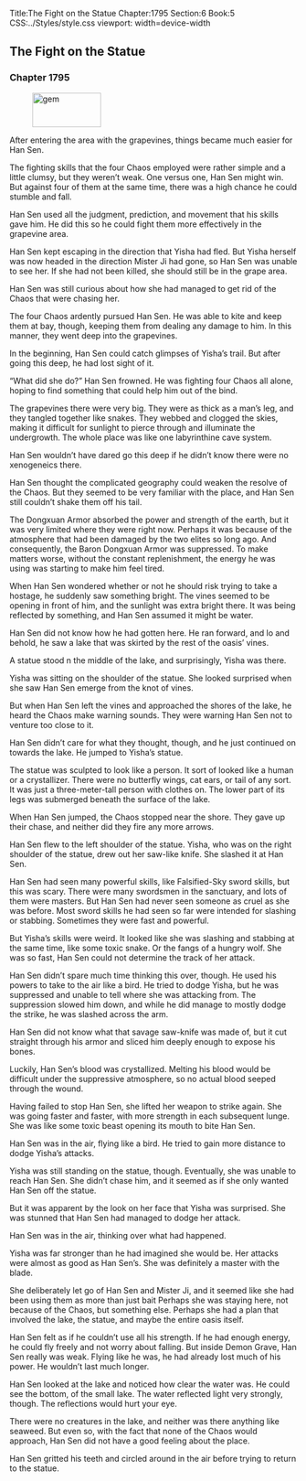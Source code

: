 Title:The Fight on the Statue 
Chapter:1795 
Section:6 
Book:5 
CSS:../Styles/style.css 
viewport: width=device-width
  
## The Fight on the Statue
### Chapter 1795 
<figure>
	<img src="../Images/gem.gif" alt="gem" id="gem" width="120" height="60" />
</figure>
  

  
  After entering the area with the grapevines, things became much easier for Han Sen.

The fighting skills that the four Chaos employed were rather simple and a little clumsy, but they weren’t weak. One versus one, Han Sen might win. But against four of them at the same time, there was a high chance he could stumble and fall.

Han Sen used all the judgment, prediction, and movement that his skills gave him. He did this so he could fight them more effectively in the grapevine area.

Han Sen kept escaping in the direction that Yisha had fled. But Yisha herself was now headed in the direction Mister Ji had gone, so Han Sen was unable to see her. If she had not been killed, she should still be in the grape area.

Han Sen was still curious about how she had managed to get rid of the Chaos that were chasing her.

The four Chaos ardently pursued Han Sen. He was able to kite and keep them at bay, though, keeping them from dealing any damage to him. In this manner, they went deep into the grapevines.

In the beginning, Han Sen could catch glimpses of Yisha’s trail. But after going this deep, he had lost sight of it.

“What did she do?” Han Sen frowned. He was fighting four Chaos all alone, hoping to find something that could help him out of the bind.

The grapevines there were very big. They were as thick as a man’s leg, and they tangled together like snakes. They webbed and clogged the skies, making it difficult for sunlight to pierce through and illuminate the undergrowth. The whole place was like one labyrinthine cave system.

Han Sen wouldn’t have dared go this deep if he didn’t know there were no xenogeneics there.

Han Sen thought the complicated geography could weaken the resolve of the Chaos. But they seemed to be very familiar with the place, and Han Sen still couldn’t shake them off his tail.

The Dongxuan Armor absorbed the power and strength of the earth, but it was very limited where they were right now. Perhaps it was because of the atmosphere that had been damaged by the two elites so long ago. And consequently, the Baron Dongxuan Armor was suppressed. To make matters worse, without the constant replenishment, the energy he was using was starting to make him feel tired.

When Han Sen wondered whether or not he should risk trying to take a hostage, he suddenly saw something bright. The vines seemed to be opening in front of him, and the sunlight was extra bright there. It was being reflected by something, and Han Sen assumed it might be water.

Han Sen did not know how he had gotten here. He ran forward, and lo and behold, he saw a lake that was skirted by the rest of the oasis’ vines.

A statue stood n the middle of the lake, and surprisingly, Yisha was there.

Yisha was sitting on the shoulder of the statue. She looked surprised when she saw Han Sen emerge from the knot of vines.

But when Han Sen left the vines and approached the shores of the lake, he heard the Chaos make warning sounds. They were warning Han Sen not to venture too close to it.

Han Sen didn’t care for what they thought, though, and he just continued on towards the lake. He jumped to Yisha’s statue.

The statue was sculpted to look like a person. It sort of looked like a human or a crystallizer. There were no butterfly wings, cat ears, or tail of any sort. It was just a three-meter-tall person with clothes on. The lower part of its legs was submerged beneath the surface of the lake.

When Han Sen jumped, the Chaos stopped near the shore. They gave up their chase, and neither did they fire any more arrows.

Han Sen flew to the left shoulder of the statue. Yisha, who was on the right shoulder of the statue, drew out her saw-like knife. She slashed it at Han Sen.

Han Sen had seen many powerful skills, like Falsified-Sky sword skills, but this was scary. There were many swordsmen in the sanctuary, and lots of them were masters. But Han Sen had never seen someone as cruel as she was before. Most sword skills he had seen so far were intended for slashing or stabbing. Sometimes they were fast and powerful.

But Yisha’s skills were weird. It looked like she was slashing and stabbing at the same time, like some toxic snake. Or the fangs of a hungry wolf. She was so fast, Han Sen could not determine the track of her attack.

Han Sen didn’t spare much time thinking this over, though. He used his powers to take to the air like a bird. He tried to dodge Yisha, but he was suppressed and unable to tell where she was attacking from. The suppression slowed him down, and while he did manage to mostly dodge the strike, he was slashed across the arm.

Han Sen did not know what that savage saw-knife was made of, but it cut straight through his armor and sliced him deeply enough to expose his bones.

Luckily, Han Sen’s blood was crystallized. Melting his blood would be difficult under the suppressive atmosphere, so no actual blood seeped through the wound.

Having failed to stop Han Sen, she lifted her weapon to strike again. She was going faster and faster, with more strength in each subsequent lunge. She was like some toxic beast opening its mouth to bite Han Sen.

Han Sen was in the air, flying like a bird. He tried to gain more distance to dodge Yisha’s attacks.

Yisha was still standing on the statue, though. Eventually, she was unable to reach Han Sen. She didn’t chase him, and it seemed as if she only wanted Han Sen off the statue.

But it was apparent by the look on her face that Yisha was surprised. She was stunned that Han Sen had managed to dodge her attack.

Han Sen was in the air, thinking over what had happened.

Yisha was far stronger than he had imagined she would be. Her attacks were almost as good as Han Sen’s. She was definitely a master with the blade.

She deliberately let go of Han Sen and Mister Ji, and it seemed like she had been using them as more than just bait Perhaps she was staying here, not because of the Chaos, but something else. Perhaps she had a plan that involved the lake, the statue, and maybe the entire oasis itself.

Han Sen felt as if he couldn’t use all his strength. If he had enough energy, he could fly freely and not worry about falling. But inside Demon Grave, Han Sen really was weak. Flying like he was, he had already lost much of his power. He wouldn’t last much longer.

Han Sen looked at the lake and noticed how clear the water was. He could see the bottom, of the small lake. The water reflected light very strongly, though. The reflections would hurt your eye.

There were no creatures in the lake, and neither was there anything like seaweed. But even so, with the fact that none of the Chaos would approach, Han Sen did not have a good feeling about the place.

Han Sen gritted his teeth and circled around in the air before trying to return to the statue.
